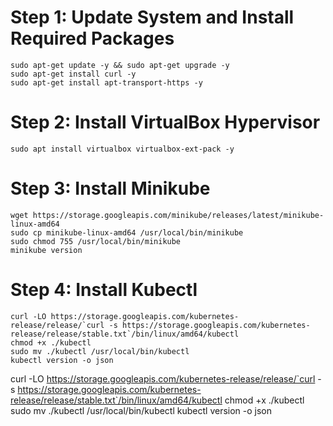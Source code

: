 # Step 1: Update System and Install Required Packages
    sudo apt-get update -y && sudo apt-get upgrade -y
    sudo apt-get install curl -y
    sudo apt-get install apt-transport-https -y

# Step 2: Install VirtualBox Hypervisor
    sudo apt install virtualbox virtualbox-ext-pack -y

# Step 3: Install Minikube
    wget https://storage.googleapis.com/minikube/releases/latest/minikube-linux-amd64
    sudo cp minikube-linux-amd64 /usr/local/bin/minikube
    sudo chmod 755 /usr/local/bin/minikube
    minikube version   
    
# Step 4: Install Kubectl
    curl -LO https://storage.googleapis.com/kubernetes-release/release/`curl -s https://storage.googleapis.com/kubernetes-release/release/stable.txt`/bin/linux/amd64/kubectl
    chmod +x ./kubectl  
    sudo mv ./kubectl /usr/local/bin/kubectl
    kubectl version -o json


   curl -LO https://storage.googleapis.com/kubernetes-release/release/`curl -s https://storage.googleapis.com/kubernetes-release/release/stable.txt`/bin/linux/amd64/kubectl
   chmod +x ./kubectl  
   sudo mv ./kubectl /usr/local/bin/kubectl
   kubectl version -o json
  
